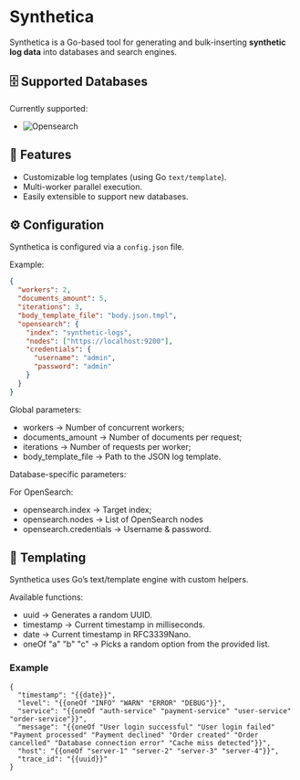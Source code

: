 # Synthetica

Synthetica is a Go-based tool for generating and bulk-inserting **synthetic log data** into databases and search engines.  

## 🗄️ Supported Databases

Currently supported:

- ![Opensearch](https://img.shields.io/badge/opensearch_2.19-005EB8.svg?style=for-the-badge&logo=OpenSearch&logoColor=white)

## 🚀 Features

- Customizable log templates (using Go `text/template`).
- Multi-worker parallel execution.
- Easily extensible to support new databases.

## ⚙️ Configuration

Synthetica is configured via a `config.json` file.  

Example:

```json
{
  "workers": 2,
  "documents_amount": 5,
  "iterations": 3,
  "body_template_file": "body.json.tmpl",
  "opensearch": {
    "index": "synthetic-logs",
    "nodes": ["https://localhost:9200"],
    "credentials": {
      "username": "admin",
      "password": "admin"
    }
  }
}
```

Global parameters:

- workers → Number of concurrent workers;
- documents_amount → Number of documents per request;
- iterations → Number of requests per worker;
- body_template_file → Path to the JSON log template.

Database-specific parameters:

For OpenSearch:

- opensearch.index → Target index;
- opensearch.nodes → List of OpenSearch nodes
- opensearch.credentials → Username & password.

## 📝 Templating

Synthetica uses Go’s text/template engine with custom helpers.

Available functions:

- uuid → Generates a random UUID.
- timestamp → Current timestamp in milliseconds.
- date → Current timestamp in RFC3339Nano.
- oneOf "a" "b" "c" → Picks a random option from the provided list.

### Example

```
{
  "timestamp": "{{date}}",
  "level": "{{oneOf "INFO" "WARN" "ERROR" "DEBUG"}}",
  "service": "{{oneOf "auth-service" "payment-service" "user-service" "order-service"}}",
  "message": "{{oneOf "User login successful" "User login failed" "Payment processed" "Payment declined" "Order created" "Order cancelled" "Database connection error" "Cache miss detected"}}",
  "host": "{{oneOf "server-1" "server-2" "server-3" "server-4"}}",
  "trace_id": "{{uuid}}"
}
```
